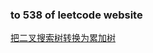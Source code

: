 ### to 538 of leetcode website

[把二叉搜索树转换为累加树](https://leetcode-cn.com/problems/convert-bst-to-greater-tree/submissions/)